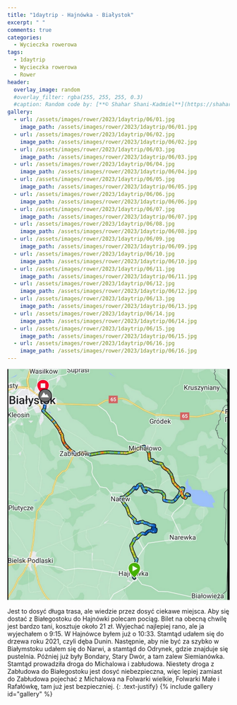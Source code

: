 ```yaml
---
title: "1daytrip - Hajnówka - Białystok"
excerpt: " "
comments: true
categories:
  - Wycieczka rowerowa
tags:
  - 1daytrip
  - Wycieczka rowerowa
  - Rower
header:
  overlay_image: random
  #overlay_filter: rgba(255, 255, 255, 0.3)
  #caption: Random code by: [**© Shahar Shani-Kadmiel**](https://shaharkadmiel.github.io)"
gallery:
  - url: /assets/images/rower/2023/1daytrip/06/01.jpg
    image_path: /assets/images/rower/2023/1daytrip/06/01.jpg
  - url: /assets/images/rower/2023/1daytrip/06/02.jpg
    image_path: /assets/images/rower/2023/1daytrip/06/02.jpg
  - url: /assets/images/rower/2023/1daytrip/06/03.jpg
    image_path: /assets/images/rower/2023/1daytrip/06/03.jpg
  - url: /assets/images/rower/2023/1daytrip/06/04.jpg
    image_path: /assets/images/rower/2023/1daytrip/06/04.jpg
  - url: /assets/images/rower/2023/1daytrip/06/05.jpg
    image_path: /assets/images/rower/2023/1daytrip/06/05.jpg
  - url: /assets/images/rower/2023/1daytrip/06/06.jpg
    image_path: /assets/images/rower/2023/1daytrip/06/06.jpg
  - url: /assets/images/rower/2023/1daytrip/06/07.jpg
    image_path: /assets/images/rower/2023/1daytrip/06/07.jpg    
  - url: /assets/images/rower/2023/1daytrip/06/08.jpg
    image_path: /assets/images/rower/2023/1daytrip/06/08.jpg    
  - url: /assets/images/rower/2023/1daytrip/06/09.jpg
    image_path: /assets/images/rower/2023/1daytrip/06/09.jpg    
  - url: /assets/images/rower/2023/1daytrip/06/10.jpg
    image_path: /assets/images/rower/2023/1daytrip/06/10.jpg    
  - url: /assets/images/rower/2023/1daytrip/06/11.jpg
    image_path: /assets/images/rower/2023/1daytrip/06/11.jpg            
  - url: /assets/images/rower/2023/1daytrip/06/12.jpg
    image_path: /assets/images/rower/2023/1daytrip/06/12.jpg            
  - url: /assets/images/rower/2023/1daytrip/06/13.jpg
    image_path: /assets/images/rower/2023/1daytrip/06/13.jpg            
  - url: /assets/images/rower/2023/1daytrip/06/14.jpg
    image_path: /assets/images/rower/2023/1daytrip/06/14.jpg            
  - url: /assets/images/rower/2023/1daytrip/06/15.jpg
    image_path: /assets/images/rower/2023/1daytrip/06/15.jpg            
  - url: /assets/images/rower/2023/1daytrip/06/16.jpg
    image_path: /assets/images/rower/2023/1daytrip/06/16.jpg            
---
```

![mapka](/assets/images/rower/2023/1daytrip/06/mapka.png)

Jest to dosyć długa trasa, ale wiedzie przez dosyć ciekawe miejsca. Aby się dostać z Białegostoku do Hajnówki polecam pociąg. Bilet na obecną chwilę jest bardzo tani, kosztuje około 21 zł. Wyjechać najlepiej rano, ale ja wyjechałem o 9:15. W Hajnówce byłem już o 10:33. Stamtąd udałem się do drzewa roku 2021, czyli dęba Dunin. Następnie, aby nie być za szybko w Białymstoku udałem się do Narwi, a stamtąd do Odrynek, gdzie znajduje się pustelnia. Później już były Bondary, Stary Dwór, a tam zalew Siemianówka. Stamtąd prowadziła droga do Michalowa i zabłudowa. Niestety droga z Zabłudowa do Białegostoku jest dosyć niebezpieczna, więc lepiej zamiast do Zabłudowa pojechać z Michalowa na Folwarki wielkie, Folwarki Małe i Rafałówkę, tam już jest bezpieczniej.
{: .text-justify}
{% include gallery id="gallery" %}
